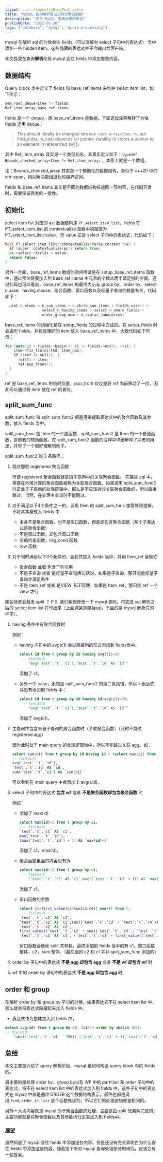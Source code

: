 ```yaml
---
layout: ../../layouts/BlogPost.astro
title: "MySQL 查询解析笔记之拆分聚合函数"
description: "学习 MySQL 查询处理的笔记"
publishDate: "2022-05-20"
tags: ["database", "mysql", "query processing"]
---
```


mysql 在解析 sql 的时候会往 fields（可以理解为 select 子句中的表达式） 当中添加一些 hidden item，这些隐藏的表达式并不会输出给客户端。

本文探究在查询**解析**阶段 mysql 会往 fields 中添加哪些内容。

## 数据结构

Query_block 类中定义了 fields 和 base_ref_items 来维护 select item list，如下所示：

```cpp
mem_root_deque<Item *> fields;
Ref_item_array base_ref_items;
```

fields 是一个 deque，而 base_ref_items 是数组。下面这段注释解释了为啥 fields 选用 deque：

> This should ideally be changed into `Mem_root_array<Item *>`, but find_order_in_list() depends on pointer stability (it stores a pointer to an element in referenced_by[]).
>

其中 Ref_item_array 其实是一个类型别名，其真实定义如下：`typedef Bounds_checked_array<Item *> Ref_item_array;` ，本质上就是一个数组。

注：Bounds_checked_array 其实是一个辅助性的数据结构，类似于 c++20 中的 std::span，用以解决数组退化和越界访问。

fields 和 base_ref_items 其实是不同的数据结构描述同一项内容，在代码开发时，需要保证两者的一致性。

## 初始化

select item list 对应的 ast 数据结构是 `PT_select_item_list`。fields 在 PT_select_item_list 的 contextualize 函数中被赋值为 PT_select_item_list::value，而 value 正是 select 子句中的表达式，代码如下：

```cpp
bool PT_select_item_list::contextualize(Parse_context *pc) {
  if (super::contextualize(pc)) return true;
  pc->select->fields = value;
  return false;
}
```

另外一方面，base_ref_items 数组的空间申请是在 setup_base_ref_items 函数中，通过预估将要加入到 base_ref_items 中元素的个数从而申请足够的空间。通过代码也可以看出，base_ref_items 的最终大小与 group by、order by、select cluase、having clause、聚合函数、窗口函数以及标量子查询的数量有关，代码如下：

```cpp
  uint n_elems = n_sum_items + n_child_sum_items + fields.size() +
                 select_n_having_items + select_n_where_fields +
                 order_group_num + n_scalar_subqueries;
```

base_ref_items 的初始化是在 setup_fields 的过程中完成的。在 setup_fields 时会遍历 fields，并将处理好的 item 放入 base_ref_items 中，大致代码如下所示：

```cpp
for (auto it = fields->begin(); it != fields->end(); ++it) {
	item->fix_fields(thd, item_pos);
	if (!ref.is_null()) {
      ref[0] = item;
      ref.pop_front();
  }
}
```

ref 是 base_ref_items 的临时变量，pop_front 仅仅是将 ref 向前移动了一位，因此可以通过将 item 放在 ref 的首位。

## split_sum_func

split_sum_func 和 split_sum_func2 都是用来提取表达式中的聚合函数及其参数，放入 fields 当中。

split_sum_func 是 Item 的一个虚函数，split_sum_func2 是 Item 的一个普通函数，是前者的辅助函数。在 split_sum_func2 函数的注释中详细解释了两者的用途，并举了一个很好理解的例子。

split_sum_func2 的 3 条路径：

1. 跳过那些 registered 聚合函数

    所谓 registered 聚合函数就是指子查询中的关联聚合函数。 在某些 sql 中，需要在外层计算的聚合函数被称为关联聚合函数。如果调用 split_sum_func2 时正处于子查询的处理逻辑中，那么是不应该拆分关联聚合函数的，所以直接跳过。当然，在处理主查询时不能跳过。

2. 对于满足以下4个条件之一的，调用 Item 的 split_sum_func 接管处理逻辑，不将其本身放入 fields 中
    - 本身不是聚合函数，也不是窗口函数，但是却包含聚合函数（某个子表达式是聚合函数）
    - 不是窗口函数，却包含窗口函数
    - 空值检查函数，trig_cond 函数
    - row 函数
3. 对于同时满足以下3个条件的，会将其放入 fields 当中，并用 Item_ref 替换它
    - 聚合函数 或者 包含了列引用
    - 不是子查询 或者 是标量子查询换句话说，如果是子查询，那只能是标量子查询才满足条件
    - 不是 Item_ref 或者 是VIEW_REF同理，如果是 Item_ref，那只能 ref 一个 view 才行

哪些场景会触发 split ？ P.S. 我们稍微修改一下 mysql 源码，将完成 sql 解析之后的 select item list 打印出来（上面这条是原始sql，下面的是 mysql 解析完的样子）。

1. having 条件中有聚合函数时

    例如：

    - having 子句中的 avg(c1) 会以隐藏列的形式添加到 fields当中。

        ```sql
        select id from t group by id having avg(c1)<20
         -- fields为
         	"avg(`test`.`t`.`c1`),`test`.`t`.`id` AS `id`"
        ```

        添加了 c1。

    - 另外一个 case，走的是 split_sum_func2 的第二条路径，所以 `+` 表达式并没有添加到 fields 中：

        ```sql
        select id from t group by id having id+avg(c1)<20;
         -- fields为
         	"avg(`test`.`t`.`c1`),`test`.`t`.`id` AS `id`"
        ```

        添加了 avg(c1)。

2. 主查询中包含来自子查询的聚合函数时（关联聚合函数）（此时不跳过 registered agg）

    因为此时处于 main query 的处理逻辑当中，所以不能跳过关联 agg。如：

    ```sql
    select sum(c1) from t group by id having id > (select max(c2) from t2 group by id having max(avg(t.id)+c2)>10)
    -- fields为
    avg(`test`.`t`.`id`),
    `test`.`t`.`id` AS `id`,
    sum(`test`.`t`.`c1`) AS `sum(c1)`
    ```

    可以看到在 main query 中会添加上 avg(t.id)。

3. select 子句中的表达式 **包含 wf** 或者 **不是聚合函数却包含聚合函数** 时

    例如：

    - 添加了 max(id)

        ```sql
        select max(id)+1 from t group by c1;
         -- fields为
        `test`.`t`.`c1` AS `c1`,
        max(`test`.`t`.`id`),
        (max(`test`.`t`.`id`) + 1) AS `max(id)+1`
        ```

        添加了 c1，max(id)。

    - 聚合函数里面的内容没有拆

        ```sql
        select max(id+1) from t group by c1;
         -- fields为
         	"`test`.`t`.`c1` AS `c1`,max((`test`.`t`.`id` + 1)) AS `max(id+1)`"
        ```

        添加了 c1。

    - 窗口函数的参数

        ```sql
        select c1+first_value(c2*sum(c3/c4)) over() from t;
         -- fields为
        `test`.`t`.`c2` AS `c2`,
        `test`.`t`.`c1` AS `c1`,sum((`test`.`t`.`c3` / `test`.`t`.`c4`)),
        `test`.`t`.`c2` AS `c2`,
        first_value((`test`.`t`.`c2` * sum((`test`.`t`.`c3` / `test`.`t`.`c4`)))) OVER (),
        `test`.`t`.`c1` AS `c1`, (`test`.`t`.`c1` + first_value((`test`.`t`.`c2` * sum((`test`.`t`.`c3` / `test`.`t`.`c4`)))) OVER () ) AS `c1+first_value(c2*sum(c3/c4)) over()`
        ```

        窗口函数会继续 split 其参数，最终添加到 fields 当中的有 c1，窗口函数整体，c2，sum 整体，（最前面的 c2 和 c1 并非 split_sum_func 添加的）

4. order by 子句中的表达式 **不是 agg 却包含 agg** 或者 **不是 wf 却包含 wf** 时
5. wf 中的 order by 语句中的表达式 **不是 agg 却包含 agg** 时

## order 和 group

在解析 order by 和 group by 子句的时候，如果表达式不在 select item list 中，那么就会将表达式隐藏起来加入 fields 中。

- 表达式作为整体加入到 fields 中，

```sql
select avg(id) from t group by c4, (c1+1) order by abs(c4-100);
-- fields为
	"abs((`test`.`t`.`c4` - 100)),(`test`.`t`.`c1` + 1),`test`.`t`.`c4` AS `c4`,avg(`test`.`t`.`id`) AS `avg(id)`"
```

## 总结

本文主要是介绍了 query 解析阶段，mysql 是如何构造 query block 中的 fields 的。

最主要的是处理 order by、group by以及 WF 中的 partition 和 order 子句中的表达式，将不在 select item list 中的表达式加入到 fields 中，这些子句中的表达式在 mysql 中都是通过 ORDER 这个数据结构表示，最终也都是调用 `find_order_in_list` 这个函数处理的，所以它们的处理逻辑都是相同的。

另外一大块内容就是 mysql 对于聚合函数的处理，主要是由 split 兄弟两完成的，主要功能就是将聚合函数以及其参数拆分出来加入到 fields中。

### 展望

虽然知道了 mysql 会往 fields 中添加这些内容，但是还没有完全弄明白为什么要往 fields 中添加这些内容，随着接下来对 mysql 查询处理部分的研究，应该会有一些答案。